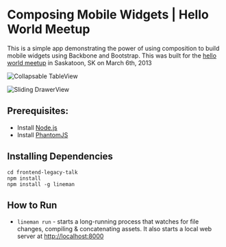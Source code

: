 # Composing Mobile Widgets | Hello World Meetup

This is a simple app demonstrating the power of using composition to build mobile widgets using Backbone and Bootstrap. This was built for the [hello world meetup](http://www.meetup.com/Hello-World-Saskatoon-Developer-Speaker-Series/events/105561332/) in Saskatoon, SK on March 6th, 2013

![Collapsable TableView](http://cl.ly/image/0e3g1l2h172t/Screen%20Shot%202013-03-05%20at%2011.56.22%20PM.png)

![Sliding DrawerView](http://cl.ly/image/2F3I3V3W011X/Screen%20Shot%202013-03-05%20at%2011.57.02%20PM.png)

## Prerequisites:

* Install [Node.js](http://nodejs.org)
* Install [PhantomJS](http://phantomjs.org)

## Installing Dependencies

    cd frontend-legacy-talk
    npm install
    npm install -g lineman

## How to Run

* `lineman run` - starts a long-running process that watches for file changes, compiling & concatenating assets. It also starts a local web server at [http://localhost:8000](http://localhost:8000)

